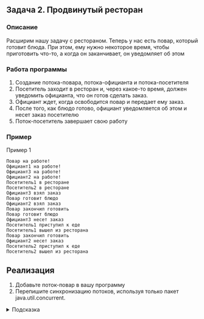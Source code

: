 ## Задача 2. Продвинутый ресторан

### Описание
Расширим нашу задачу с рестораном. Теперь у нас есть повар, который готовит блюда. При этом, ему нужно некоторое время,
чтобы приготовить что-то, а когда он заканчивает, он уведомляет об этом

### Работа программы
1. Создание потока-повара, потока-официанта и потока-посетителя
2. Посетитель заходит в ресторан и, через какое-то время, должен уведомить официанта, что он готов сделать заказ.
3. Официант ждет, когда освободится повар и передает ему заказ.
4. После того, как блюдо готово, официант уведомляется об этом и несет заказ посетителю
5. Поток-посетитель завершает свою работу

### Пример
Пример 1
```
Повар на работе!
Официант1 на работе!
Официант3 на работе!
Официант2 на работе!
Посетитель1 в ресторане
Посетитель2 в ресторане
Официант3 взял заказ
Повар готовит блюдо
Официант2 взял заказ
Повар закончил готовить
Повар готовит блюдо
Официант3 несет заказ
Посетитель1 приступил к еде
Посетитель1 вышел из ресторана
Повар закончил готовить
Официант2 несет заказ
Посетитель2 приступил к еде
Посетитель2 вышел из ресторана
```

## Реализация
1. Добавьте поток-повар в вашу программу
2. Перепишите синхронизацию потоков, используя только пакет java.util.concurrent.

<details>
  <summary>Подсказка</summary>
  
  Используйте методы продвинутые средства синхронизации для реализации программы
  Для реализации работы официанта могут понадобиться сразу два синхронизатора
  
  Что должен делать официант? Обнаруживать готовых сделать заказ, передача заказа на кухню, принести блюдо по готовности.
  
  Обратите внимание, что уведомление о наличии нового заказа и о наличии нового блюда - это две разные критические секции
</details>


